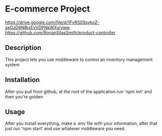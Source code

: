 # E-commerce Project
https://drive.google.com/file/d/1FvRS0SsykoZ-zeGzD6NBjzEyVDPNkWXy/view
https://github.com/RonanSilasSmith/product-controller

## Description
This project lets you use middleware to control an inventory management system
    
## Installation
After you pull from github, at the root of the application run 'npm init' and then you're golden

## Usage
After you install everything, make a .env file with your information, after that just run 'npm start' and use whatever middleware you need.